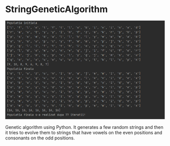 # StringGeneticAlgorithm

![](images/genetic.png)

Genetic algorithm using Python. It generates a few random strings and then it tries to evolve them to strings that have vowels on the even positions and consonants on the odd positions.
